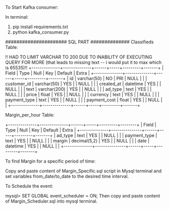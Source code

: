 To Start Kafka consumer:

In terminal:
1. pip install requirements.txt
2. python kafka_consumer.py

###################### SQL PART ##############
Classifieds Table:

!! HAD TO LIMIT VARCHAR TO 200 DUE TO INABILITY OF EXECUTING QUERY FOR MORE (that leads to missing text -- i would put it to max which is 65535)!! 
+--------------+--------------+------+-----+---------+-------+
| Field        | Type         | Null | Key | Default | Extra |
+--------------+--------------+------+-----+---------+-------+
| id           | varchar(50)  | NO   | PRI | NULL    |       |
| customer_id  | varchar(50)  | YES  |     | NULL    |       |
| created_at   | datetime     | YES  |     | NULL    |       |
| text         | varchar(200) | YES  |     | NULL    |       |
| ad_type      | text         | YES  |     | NULL    |       |
| price        | float        | YES  |     | NULL    |       |
| currency     | text         | YES  |     | NULL    |       |
| payment_type | text         | YES  |     | NULL    |       |
| payment_cost | float        | YES  |     | NULL    |       |
+--------------+--------------+------+-----+---------+-------+

Margin_per_hour Table:

+--------------+--------------+------+-----+---------+--------+
| Field        | Type          | Null | Key | Default | Extra |
+--------------+---------------+------+-----+---------+-------+
| ad_type      | text          | YES  |     | NULL    |       |
| payment_type | text          | YES  |     | NULL    |       |
| margin       | decimal(5,2)  | YES  |     | NULL    |       |
| date         | datetime      | YES  |     | NULL    |       |
+--------------+---------------+------+-----+---------+-------+

To find Margin for a specific period of time:

Copy and paste content of Margin_Specific.sql script in Mysql terminal and set variables from_date/to_date to the desired time interval.

To Schedule the event:

mysql> SET GLOBAL event_scheduler = ON;
Then copy and paste content of Margin_Scheduler.sql into mysql terminal.